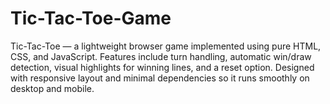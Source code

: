 # Tic-Tac-Toe-Game
Tic-Tac-Toe — a lightweight browser game implemented using pure HTML, CSS, and JavaScript. Features include turn handling, automatic win/draw detection, visual highlights for winning lines, and a reset option. Designed with responsive layout and minimal dependencies so it runs smoothly on desktop and mobile.
